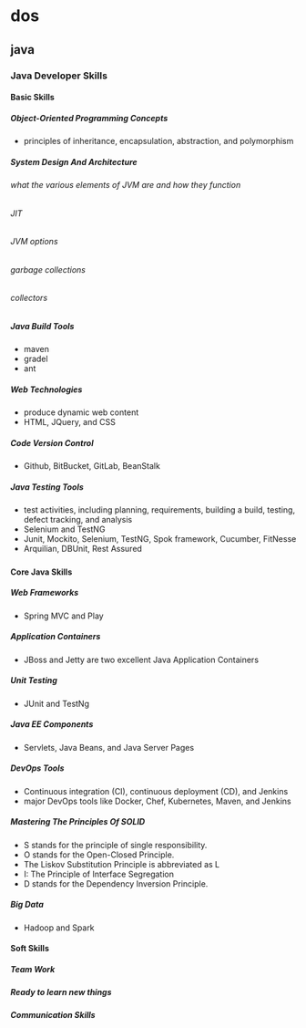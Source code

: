 # dos
## java
### Java Developer Skills
#### Basic Skills
##### Object-Oriented Programming Concepts
- principles of inheritance, encapsulation, abstraction, and polymorphism
##### System Design And Architecture

###### what the various elements of JVM are and how they function
###### JIT
###### JVM options
###### garbage collections  
###### collectors

##### Java Build Tools
- maven
- gradel
- ant
##### Web Technologies
- produce dynamic web content
- HTML, JQuery, and CSS
##### Code Version Control
- Github, BitBucket, GitLab, BeanStalk
##### Java Testing Tools
- test activities, including planning, requirements, building a build, testing, defect tracking, and analysis
- Selenium and TestNG
- Junit, Mockito, Selenium, TestNG, Spok framework, Cucumber, FitNesse
- Arquilian, DBUnit, Rest Assured
##### 
#### Core Java Skills 
##### Web Frameworks
- Spring MVC and Play

##### Application Containers
- JBoss and Jetty are two excellent Java Application Containers

##### Unit Testing
- JUnit and TestNg
##### Java EE Components
- Servlets, Java Beans, and Java Server Pages
##### DevOps Tools
- Continuous integration (CI), continuous deployment (CD), and Jenkins
- major DevOps tools like Docker, Chef, Kubernetes, Maven, and Jenkins
##### Mastering The Principles Of SOLID
- S stands for the principle of single responsibility.
- O stands for the Open-Closed Principle.
- The Liskov Substitution Principle is abbreviated as L
- I: The Principle of Interface Segregation
- D stands for the Dependency Inversion Principle. 
##### Big Data
- Hadoop and Spark
#### Soft Skills
##### Team Work
##### Ready to learn new things
##### Communication Skills
##### 
##### 
